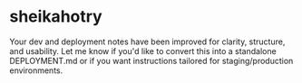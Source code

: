 # sheikahotry
Your dev and deployment notes have been improved for clarity, structure, and usability. Let me know if you'd like to convert this into a standalone DEPLOYMENT.md or if you want instructions tailored for staging/production environments.
